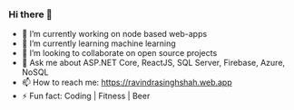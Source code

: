 ### Hi there 👋

<!--
**ravindrasinghshah/ravindrasinghshah** is a ✨ _special_ ✨ repository because its `README.md` (this file) appears on your GitHub profile.

Here are some ideas to get you started:
-->
- 🔭 I’m currently working on node based web-apps
- 🌱 I’m currently learning machine learning
- 👯 I’m looking to collaborate on open source projects
- 💬 Ask me about ASP.NET Core, ReactJS, SQL Server, Firebase, Azure, NoSQL
- 📫 How to reach me: https://ravindrasinghshah.web.app
- ⚡ Fun fact: Coding | Fitness | Beer

